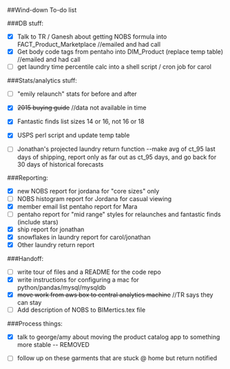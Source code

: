 ##Wind-down To-do list

###DB stuff:
- [X]  Talk to TR / Ganesh about getting NOBS formula into 
FACT_Product_Marketplace //emailed and had call
- [X]  Get body code tags from pentaho into DIM_Product (replace temp table) 
//emailed and had call
- [ ]  get laundry time percentile calc into a shell script / cron job for 
carol

###Stats/analytics stuff:
- [ ]  "emily relaunch" stats for before and after
- [X]  ~~2015 buying guide~~   //data not available in time
- [X]  Fantastic finds list sizes 14 or 16, not 16 or 18
- [X]  USPS perl script and update temp table
- [ ]  Jonathan's projected laundry return function --make avg of ct_95 last 
days of shipping, report only as far out as ct_95 days, and go back for 30 
days of historical forecasts


###Reporting:
- [X]  new NOBS report for jordana for "core sizes" only
- [ ]  NOBS histogram report for Jordana for casual viewing
- [X]  member email list pentaho report for Mara
- [ ]  pentaho report for "mid range" styles for relaunches and 
fantastic finds (include stars)
- [X]  ship report for jonathan
- [X]  snowflakes in laundry report for carol/jonathan  
- [X]  Other laundry return report

###Handoff:
- [ ]  write tour of files and a README for the code repo
- [X]  write instructions for configuring a mac for python/pandas/mysql/mysqldb
- [X]  ~~move work from aws box to central analytics machine~~ 
  //TR says they can stay
- [ ]  Add description of NOBS to BIMertics.tex file

###Process things:
- [X]  talk to george/amy about moving the product catalog app to something 
more stable -- REMOVED
- [ ]  follow up on these garments that are stuck @ home but return notified



